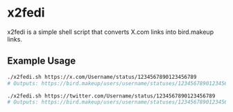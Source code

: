 # x2fedi

x2fedi is a simple shell script that converts X.com links into bird.makeup links.

## Example Usage

```bash
./x2fedi.sh https://x.com/Username/status/1234567890123456789
# Outputs: https://bird.makeup/users/username/statuses/1234567890123456789

./x2fedi.sh https://twitter.com/Username/status/1234567890123456789
# Outputs: https://bird.makeup/users/username/statuses/1234567890123456789